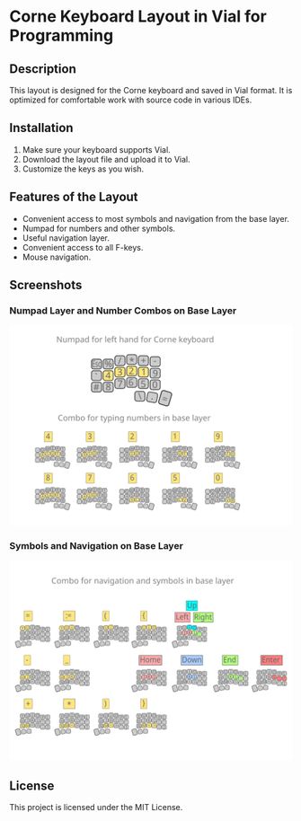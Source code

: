 # Corne Keyboard Layout in Vial for Programming

## Description

This layout is designed for the Corne keyboard and saved in Vial format. It is optimized for comfortable work with source code in various IDEs.

## Installation

1. Make sure your keyboard supports Vial.
2. Download the layout file and upload it to Vial.
3. Customize the keys as you wish.

## Features of the Layout

- Convenient access to most symbols and navigation from the base layer.
- Numpad for numbers and other symbols.
- Useful navigation layer.
- Convenient access to all F-keys.
- Mouse navigation.

## Screenshots

### Numpad Layer and Number Combos on Base Layer

![Numpad layer and number combos on base layer](img/conre-fau-combo-num.png)

### Symbols and Navigation on Base Layer

![Symbols and Navigation on base layer](img/conre-fau-combo-symb-nav.png)

## License

This project is licensed under the MIT License.


